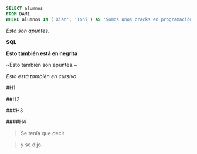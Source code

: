 ```SQL
SELECT alumnos
FROM DAM1
WHERE alumnos IN ('Xián', 'Toni') AS 'Somos unos cracks en programación.';
```
*Esto son apuntes.*

**SQL**

__Esto también está en negrita__

~Esto también son apuntes.~

_Esto está también en cursiva._

#H1

##H2

###H3

####H4

>Se tenía que decir

>y se dijo.
